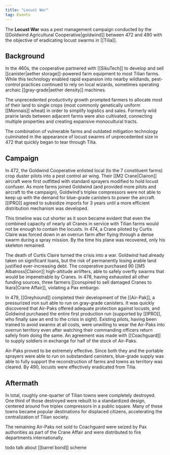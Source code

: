 ```yaml
---
title: "Locust War"
tag: Events
---
```


The **Locust War** was a pest management campaign conducted by the [[Goldwind Agricultural Cooperative|goldwind]] between 472 and 490 with the objective of eradicating locust swarms in [[Tilia]].

## Background

In the 460s, the cooperative partnered with [[SikuTech]] to develop and sell [[canister|aether storage]]-powered farm equipment to most Tilian farms. While this technology enabled rapid expansion into nearby wildlands, pest-control practices continued to rely on local wizards, sometimes operating archaic [[gray-grade|aether density]] machines.

The unprecedented productivity growth prompted farmers to allocate most of their land to single crops (most commonly genetically uniform [[Monnais]] wheat) in order to simplify logistics and sales. Formerly wild prairie lands between adjacent farms were also cultivated, connecting multiple properties and creating expansive monocultural tracts.

The combination of vulnerable farms and outdated mitigation technology culminated in the appearance of locust swarms of unprecedented size in 472 that quickly began to tear through Tilia.

## Campaign

In 472, the Goldwind Cooperative enlisted local (to the 7 constituent farms) crop duster pilots into a pest control air wing. Their [[M2 Crane|Clairon]] aircraft were first outfitted with standard sprayers modified to hold locust confuser. As more farms joined Goldwind (and provided more pilots and aircraft to the campaign), Goldwind's triplex compressors were not able to keep up with the demand for blue-grade canisters to power the aircraft. [[IPRO]] agreed to subsidize imports for 3 years until a more efficient distribution mechanism was developed.

This timeline was cut shorter as it soon became evident that even the combined capacity of nearly all Cranes in service with Tilian farms would not be enough to contain the locusts. In 474, a Crane piloted by Curtis Claire was forced down in an overrun farm after flying through a dense swarm during a spray mission. By the time his plane was recovered, only his skeleton remained.

The death of Curtis Claire turned the crisis into a war. Goldwind had already taken on significant loans, but the risk of permanently losing arable land justified ever-increasing debt. The cooperative purchased 90 [[M5 Albatross|Clairon]] high-altitude airlifters, able to safely overfly swarms that would be impenetrable by Cranes. In 478, having exhausted all other funding sources, three farmers [[conspired to sell damaged Cranes to Ikara|Crane Affair]], violating a Pax embargo.

In 479, [[Greyhound]] completed their development of the [[Air-Pak]], a pressurized iron suit able to run on gray-grade canisters. It was quickly discovered that Air-Paks offered adequate protection against locusts, and Goldwind purchased the entire first production run (supported by [[IPRO]], who finally saw an end to the crisis in sight). Existing pilots, having been trained to avoid swarms at all costs, were unwilling to wear the Air-Paks into overrun territory even after watching their commanding officers return safely from doing the same. An agreement was made with [[Coachguard]] to supply soldiers in exchange for half of the stock of Air-Paks.

Air-Paks proved to be extremely effective. Since both they and the portable sprayers were able to run on substandard canisters, blue-grade supply was able to fully support the reconstruction of farms and towns as territory was cleared. By 490, locusts were effectively eradicated from Tilia.

## Aftermath

In total, roughly one-quarter of Tilian towns were completely destroyed. One third of those destroyed were rebuilt to a standardized design, centered around five triplex compressors in a public square. Many of these towns became popular destinations for displaced citizens, accelerating the centralization of Tilian society.

The remaining Air-Paks not sold to Coachguard were seized by Pax authorities as part of the Crane Affair and were distributed to fire departments internationally.

todo talk about [[barrel bond]] scheme
